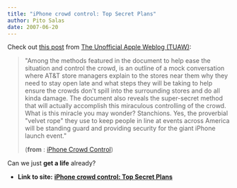 ```yaml
---
title: "iPhone crowd control: Top Secret Plans"
author: Pito Salas
date: 2007-06-20
---
```


Check out [this
post](<http://feeds.tuaw.com/~r/weblogsinc/tuaw/~3/126525047/>) from [The
Unofficial Apple Weblog (TUAW)](<http://www.tuaw.com>):

> "Among the methods featured in the document to help ease the situation and
> control the crowd, is an outline of a mock conversation where AT&T store
> managers explain to the stores near them why they need to stay open late and
> what steps they will be taking to help ensure the crowds don't spill into
> the surrounding stores and do all kinda damage. The document also reveals
> the super-secret method that will actually accomplish this miraculous
> controlling of the crowd. What is this miracle you may wonder? Stanchions.
> Yes, the proverbial "velvet rope" they use to keep people in line at events
> across America will be standing guard and providing security for the giant
> iPhone launch event."
>
> (**from** : [iPhone Crowd
> Control](<http://feeds.tuaw.com/~r/weblogsinc/tuaw/~3/126525047/>))

Can we just **get a life** already?


* **Link to site:** **[iPhone crowd control: Top Secret Plans](None)**
